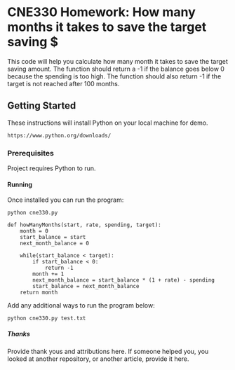 # CNE330 Homework: How many months it takes to save the target saving $

This code will help you calculate how many month it takes to save the target saving amount. 
The function should return a -1 if the balance goes below 0 because the spending is too high. 
The function should also return -1 if the target is not reached after 100 months.

## Getting Started

These instructions will install Python on your local machine for demo.
```
https://www.python.org/downloads/
```
### Prerequisites

Project requires Python to run.

#### Running

Once installed you can run the program:
```
python cne330.py
```
```
def howManyMonths(start, rate, spending, target):
    month = 0
    start_balance = start
    next_month_balance = 0
    
    while(start_balance < target):                   
        if start_balance < 0:                             
            return -1
        month += 1
        next_month_balance = start_balance * (1 + rate) - spending
        start_balance = next_month_balance  
    return month
```
Add any additional ways to run the program below:
```
python cne330.py test.txt
```
##### Thanks

Provide thank yous and attributions here. If someone helped you, you looked at another repository, or another article, provide it here.
